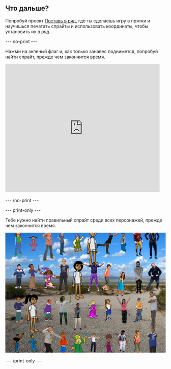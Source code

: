 ## Что дальше?

Попробуй проект [Поставь в ряд](https://projects.raspberrypi.org/en/projects/lineup?utm_source=pathway&utm_medium=whatnext&utm_campaign=projects), где ты сделаешь игру в прятки и научишься печатать спрайты и использовать координаты, чтобы установить их в ряд.

\--- no-print \---

Нажми на зеленый флаг и, как только занавес поднимется, попробуй найти спрайт, прежде чем закончится время.

<div class="scratch-preview">
  <iframe allowtransparency="true" width="485" height="402" src="https://scratch.mit.edu/projects/embed/259020474/?autostart=false" frameborder="0" scrolling="no"></iframe>
</div>

\--- /no-print \---

\--- print-only \---

Тебе нужно найти правильный спрайт среди всех персонажей, прежде чем закончится время.

![демонстрация](images/lineup-showcase.png)

\--- /print-only \---
